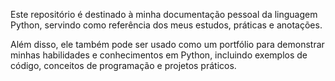 Este repositório é destinado à minha documentação pessoal da linguagem Python, servindo como referência dos meus estudos, práticas e anotações.

Além disso, ele também pode ser usado como um portfólio para demonstrar minhas habilidades e conhecimentos em Python, incluindo exemplos de código, conceitos de programação e projetos práticos.


